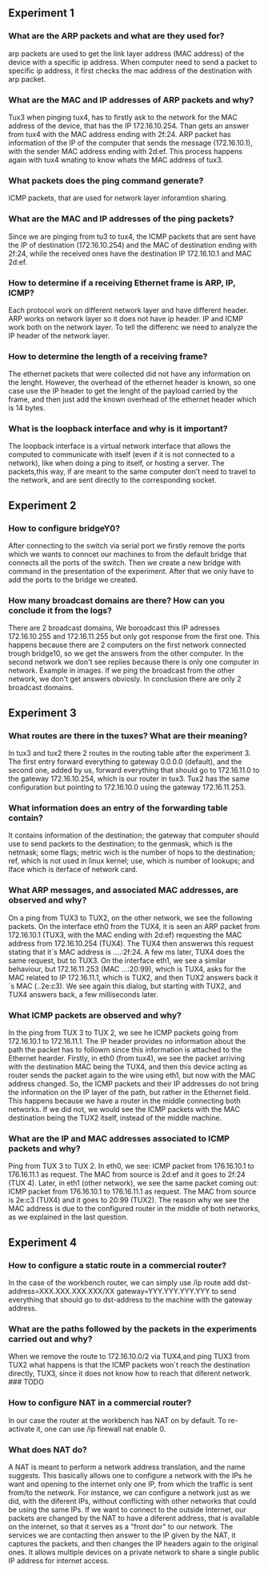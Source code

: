 ## Experiment 1

### What are the ARP packets and what are they used for?
arp packets are used to get the link layer address (MAC address) of the device with a specific ip address. 
When computer need to send a packet to specific ip address, it first checks the mac address of the destination with arp packet.

### What are the MAC and IP addresses of ARP packets and why?
Tux3 when pinging tux4, has to firstly ask to the network for the MAC address of the device, that has the IP 172.16.10.254. Than gets an answer from tux4 with the MAC address ending with 2f:24.
ARP packet has information of the IP of the computer that sends the message (172.16.10.1), with the sender MAC address ending with 2d:ef.
This process happens again with tux4 wnating to know whats the MAC address of tux3.

### What packets does the ping command generate?
ICMP packets, that are used for network layer inforamtion sharing. 

### What are the MAC and IP addresses of the ping packets?
Since we are pinging from tu3 to tux4, the ICMP packets that are sent have the IP of destination (172.16.10.254) and the MAC of destination ending with 2f:24, while the received ones have the destination IP 172.16.10.1 and MAC 2d:ef.

### How to determine if a receiving Ethernet frame is ARP, IP, ICMP?
Each protocol work on different network layer and have different header. ARP works on network layer so it does not have ip header. IP and ICMP work both on the network layer. To tell the differenc we need to analyze the IP header of the network layer.

### How to determine the length of a receiving frame?
The ethernet packets that were collected did not have any information on the lenght. However, the overhead of the ethernet header is known, so one case use the IP header to get the lenght of the payload carried by the frame, and then just add the known overhead of the ethernet header which is 14 bytes.

### What is the loopback interface and why is it important?
The loopback interface is a virtual network interface that allows the computed to communicate with itself (even if it is not connected to a network), like when doing a ping to itself, or hosting a server. The packets,this way, if are meant to the same computer don't need to travel to the network, and are sent directly to the corresponding socket.

## Experiment 2

### How to configure bridgeY0?
After connecting to the switch via serial port we firstly remove the ports which we wants to conncet our machines to from the default bridge that connects all the ports of the switch. Then we create a new bridge with command in the presentation of the experiment. After that we only have to add the ports to the bridge we created.

### How many broadcast domains are there? How can you conclude it from the logs?
There are 2 broadcast domains, We boroadcast this IP adresses 172.16.10.255 and 172.16.11.255 but only got response from the first one. This happens because there are 2 computers on the first network connected trough bridge10, so we get the answers from the other computer. In the second network we don't see replies because there is only one computer in network. Example in images. If we ping the broadcast from the other network, we don't get answers obviosly. In conclusion there are only 2 broadcast domains.

## Experiment 3

### What routes are there in the tuxes? What are their meaning?
In tux3 and tux2 there 2 routes in the routing table after the experiment 3. The first entry forward everything to gateway 0.0.0.0 (default), and the second one, added by us, forward everything that should go to 172.16.11.0 to the gateway 172.16.10.254, which is our router in tux3. Tux2 has the same configuration but pointing to 172.16.10.0 using the gateway 172.16.11.253.

### What information does an entry of the forwarding table contain?
It contains information of the destination; the gateway that computer should use to send packets to the destination; to the genmask, which is the netmask; some flags; metric wich is the number of hops to the destination; ref,  which is not used in linux kernel; use, which is number of lookups; and Iface which is iterface of network card.

### What ARP messages, and associated MAC addresses, are observed and why?
On a ping from TUX3 to TUX2, on the other network, we see the following packets.
On the interface eth0 from the TUX4, it is seen an ARP packet from 172.16.10.1 (TUX3, with the MAC ending with 2d:ef) requesting the MAC address from 172.16.10.254 (TUX4). The TUX4 then answerws this request stating that it´s MAC address is ....:2f:24. A few ms later, TUX4 does the same request, but to TUX3.
On the interface eth1, we see a similar behaviour, but 172.16.11.253 (MAC ...:20:99), which is TUX4, asks for the MAC related to IP 172.16.11.1, which is TUX2, and then TUX2 answers back it´s MAC (..2e:c3). We see again this dialog, but starting with TUX2, and TUX4 answers back, a few milliseconds later.

### What ICMP packets are observed and why?
In the ping from TUX 3 to TUX 2, we see he ICMP packets going from 172.16.10.1 to 172.16.11.1. The IP header provides no information about the path the packet has to followm since this information is attached to the Ethernet hearder. Firstly, in eth0 (from tux4), we see the packet arriving with the destination MAC being the TUX4, and then this device acting as router sends the packet again to the wire using eth1, but now with the MAC address changed. So, the ICMP packets and their IP addresses do not bring the information on the IP layer of the path, but rather in the Ethernet field. This happens because we have a router in the middle connecting both networks. If we did not, we would see the ICMP packets with the MAC destination being the TUX2 itself, instead of the middle machine.

### What are the IP and MAC addresses associated to ICMP packets and why?
Ping from TUX 3 to TUX 2. In eth0, we see:
ICMP packet from 176.16.10.1 to 176.16.11.1 as request.
The MAC from source is 2d:ef and it goes to 2f:24 (TUX 4).
Later, in eth1 (other network), we see the same packet coming out:
ICMP packet from 176.16.10.1 to 176.16.11.1 as request.
The MAC from source is 2e:c3 (TUX4) and it goes to 20:99 (TUX2).
The reason why we see the MAC address is due to the configured router in the middle of both networks, as we explained in the last question.

## Experiment 4

### How to configure a static route in a commercial router?
In the case of the workbench router, we can simply use /ip route add dst-address=XXX.XXX.XXX.XXX/XX gateway=YYY.YYY.YYY.YYY to send everything that should go to dst-address to the machine with the gateway address.

### What are the paths followed by the packets in the experiments carried out and why?
When we remove the route to 172.16.10.0/2 via TUX4,and ping TUX3 from TUX2 what happens is that the ICMP packets won´t reach the destination directly, TUX3, since it does not know how to reach that diferent network. ### TODO

### How to configure NAT in a commercial router?
In our case the router at the workbench has NAT on by default. To re-activate it, one can use  /ip firewall nat enable 0.

### What does NAT do?
A NAT is meant to perform a network address translation, and the name suggests. This basically allows one to configure a network with the IPs he want and opening to the internet only one IP, from which the traffic is sent from/to the network. For instance, we can configure a network just as we did, with the diferent IPs, without conflicting with other networks that could be using the same IPs. If we want to connect to the outside Internet, our packets are changed by the NAT to have a diferent address, that is available on the internet, so that it serves as a "front dor" to our network. The services we are contacting then answer to the IP given by the NAT, it captures the packets, and then changes the IP headers again to the original ones. It allows multiple devices on a private network to share a single public IP address for internet access.
